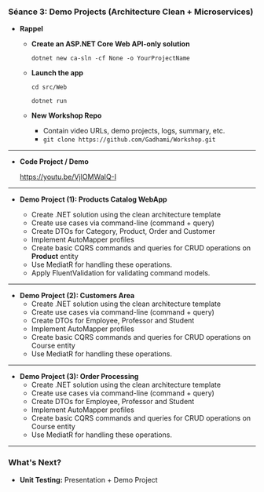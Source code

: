 ### **Séance 3**: Demo Projects (Architecture Clean + Microservices)

  * **Rappel**

    * **Create an ASP.NET Core Web API-only solution**

      `dotnet new ca-sln -cf None -o YourProjectName`

    * **Launch the app**

      `cd src/Web`

      `dotnet run`

    * **New Workshop Repo**

      - Contain video URLs, demo projects, logs, summary, etc.
      - `git clone https://github.com/Gadhami/Workshop.git`

---

  * **Code Project / Demo**

    https://youtu.be/VjIOMWaIQ-I    

---

  * **Demo Project (1): Products Catalog WebApp**

    - Create .NET solution using the clean architecture template
    - Create use cases via command-line (command + query)
    - Create DTOs for Category, Product, Order and Customer
    - Implement AutoMapper profiles
    - Create basic CQRS commands and queries for CRUD operations on **Product** entity
    - Use MediatR for handling these operations.
    - Apply FluentValidation for validating command models.

---

  * **Demo Project (2): Customers Area**
    - Create .NET solution using the clean architecture template
    - Create use cases via command-line (command + query)
    - Create DTOs for Employee, Professor and Student
    - Implement AutoMapper profiles
    - Create basic CQRS commands and queries for CRUD operations on Course entity
    - Use MediatR for handling these operations.

---

  * **Demo Project (3): Order Processing**
    - Create .NET solution using the clean architecture template
    - Create use cases via command-line (command + query)
    - Create DTOs for Employee, Professor and Student
    - Implement AutoMapper profiles
    - Create basic CQRS commands and queries for CRUD operations on Course entity
    - Use MediatR for handling these operations.

---

  ### What's Next?

  - **Unit Testing:** Presentation + Demo Project